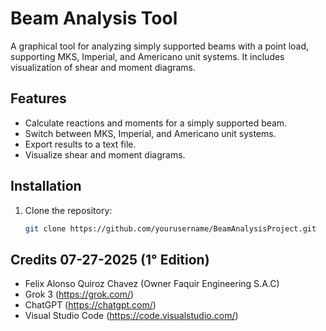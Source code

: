 # Beam Analysis Tool

A graphical tool for analyzing simply supported beams with a point load, supporting MKS, Imperial, and Americano unit systems. It includes visualization of shear and moment diagrams.

## Features
- Calculate reactions and moments for a simply supported beam.
- Switch between MKS, Imperial, and Americano unit systems.
- Export results to a text file.
- Visualize shear and moment diagrams.

## Installation
1. Clone the repository:
   ```bash
   git clone https://github.com/yourusername/BeamAnalysisProject.git

## Credits 07-27-2025 (1° Edition)
- Felix Alonso Quiroz Chavez (Owner Faquir Engineering S.A.C) 
- Grok 3 (https://grok.com/)
- ChatGPT (https://chatgpt.com/)
- Visual Studio Code (https://code.visualstudio.com/)
